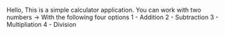 Hello,
This is a simple calculator application.
You can work with two numbers ->
With the following four options
  1 - Addition  2 - Subtraction   3 - Multipliation   4 - Division
